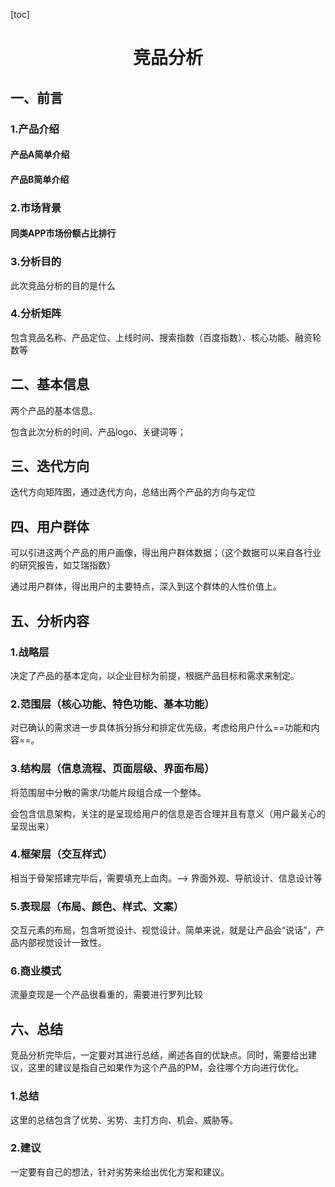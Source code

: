 

[toc]

<center><h1>竞品分析</h1></center>

## 一、前言

### 1.产品介绍

#### 产品A简单介绍



#### 产品B简单介绍

### 2.市场背景

#### 同类APP市场份额占比排行



### 3.分析目的

此次竞品分析的目的是什么



### 4.分析矩阵

包含竞品名称、产品定位、上线时间、搜索指数（百度指数）、核心功能、融资轮数等

## 二、基本信息

两个产品的基本信息。

包含此次分析的时间、产品logo、关键词等；



## 三、迭代方向

迭代方向矩阵图，通过迭代方向，总结出两个产品的方向与定位



## 四、用户群体

可以引进这两个产品的用户画像，得出用户群体数据；（这个数据可以来自各行业的研究报告，如艾瑞指数）

通过用户群体，得出用户的主要特点，深入到这个群体的人性价值上。



## 五、分析内容

### 1.战略层

决定了产品的基本定向，以企业目标为前提，根据产品目标和需求来制定。

### 2.范围层（核心功能、特色功能、基本功能）

对已确认的需求进一步具体拆分拆分和排定优先级，考虑给用户什么==功能和内容==。

### 3.结构层（信息流程、页面层级、界面布局）

将范围层中分散的需求/功能片段组合成一个整体。

会包含信息架构，关注的是呈现给用户的信息是否合理并且有意义（用户最关心的呈现出来）

### 4.框架层（交互样式）

相当于骨架搭建完毕后，需要填充上血肉。--> 界面外观、导航设计、信息设计等

### 5.表现层（布局、颜色、样式、文案）

交互元素的布局，包含听觉设计、视觉设计。简单来说，就是让产品会“说话”，产品内部视觉设计一致性。

### 6.商业模式

流量变现是一个产品很看重的，需要进行罗列比较



## 六、总结

竞品分析完毕后，一定要对其进行总结，阐述各自的优缺点。同时，需要给出建议，这里的建议是指自己如果作为这个产品的PM，会往哪个方向进行优化。

### 1.总结

这里的总结包含了优势、劣势、主打方向、机会、威胁等。

### 2.建议

一定要有自己的想法，针对劣势来给出优化方案和建议。